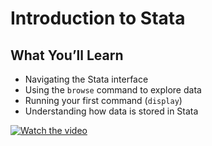 # Introduction to Stata

## What You’ll Learn

- Navigating the Stata interface
- Using the `browse` command to explore data
- Running your first command (`display`)
- Understanding how data is stored in Stata

[![Watch the video](https://img.youtube.com/vi/cbAEUV9TMmY/0.jpg)](https://www.youtube.com/watch?v=cbAEUV9TMmY)
